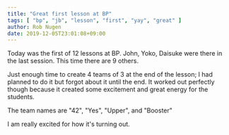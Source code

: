 ```yaml
---
title: "Great first lesson at BP"
tags: [ "bp", "jb", "lesson", "first", "yay", "great" ]
author: Rob Nugen
date: 2019-12-05T23:01:08+09:00
---
```


Today was the first of 12 lessons at BP.  John, Yoko, Daisuke were
there in the last session.  This time there are 9 others.

Just enough time to create 4 teams of 3 at the end of the lesson; I
had planned to do it but forgot about it until the end.  It worked out
perfectly though because it created some excitement and great energy
for the students.

The team names are "42", "Yes", "Upper", and "Booster"

I am really excited for how it's turning out.
